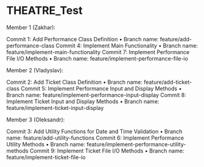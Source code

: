 # THEATRE_Test

Member 1 (Zakhar):

Commit 1: Add Performance Class Definition • Branch name: feature/add-performance-class
Commit 4: Implement Main Functionality • Branch name: feature/implement-main-functionality
Commit 7: Implement Performance File I/O Methods • Branch name: feature/implement-performance-file-io

Member 2 (Vladyslav):

Commit 2: Add Ticket Class Definition • Branch name: feature/add-ticket-class
Commit 5: Implement Performance Input and Display Methods • Branch name: feature/implement-performance-input-display
Commit 8: Implement Ticket Input and Display Methods • Branch name: feature/implement-ticket-input-display

Member 3 (Oleksandr):

Commit 3: Add Utility Functions for Date and Time Validation • Branch name: feature/add-utility-functions
Commit 6: Implement Performance Utility Methods • Branch name: feature/implement-performance-utility-methods
Commit 9: Implement Ticket File I/O Methods • Branch name: feature/implement-ticket-file-io
